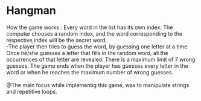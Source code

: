 # Hangman

How the game works : Every word in the list has its own index. The computer chooses a random index, and the word corresponding to the respective index will be the secret word.<br>
-The player then tries to guess the word, by guessing one letter at a time. Once he/she guesses a letter that fills in the random word, all the occurrences of that letter are revealed. There is a maximum limit of 7 wrong guesses. The game ends when the player has guesses every letter in the word or when he reaches the maximum number of wrong guesses.<br><br>
   @The main focus while implementig this game, was to manipulate strings and repetitive loops.
